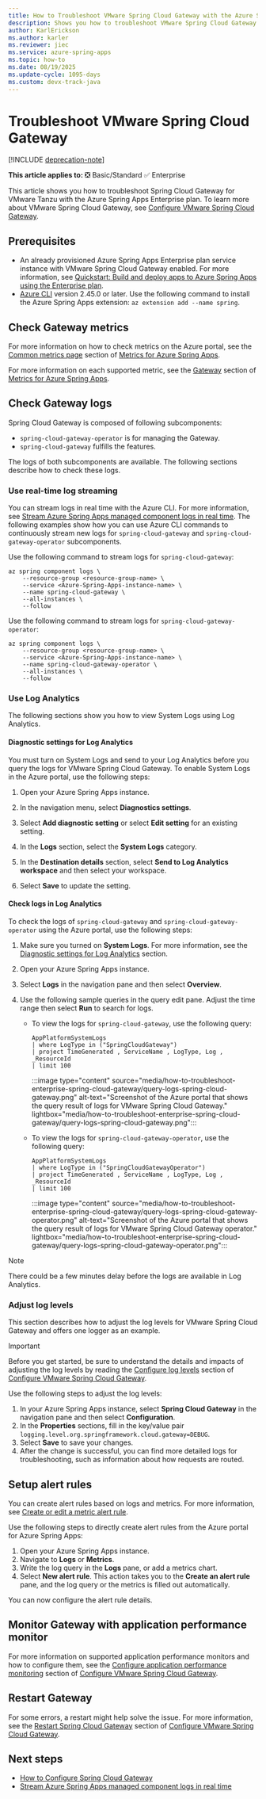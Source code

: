 ```yaml
---
title: How to Troubleshoot VMware Spring Cloud Gateway with the Azure Spring Apps Enterprise Plan
description: Shows you how to troubleshoot VMware Spring Cloud Gateway with the Azure Spring Apps Enterprise plan.
author: KarlErickson
ms.author: karler
ms.reviewer: jiec
ms.service: azure-spring-apps
ms.topic: how-to
ms.date: 08/19/2025
ms.update-cycle: 1095-days
ms.custom: devx-track-java
---
```


# Troubleshoot VMware Spring Cloud Gateway

[!INCLUDE [deprecation-note](../includes/deprecation-note.md)]

**This article applies to:** ❎ Basic/Standard ✅ Enterprise

This article shows you how to troubleshoot Spring Cloud Gateway for VMware Tanzu with the Azure Spring Apps Enterprise plan. To learn more about VMware Spring Cloud Gateway, see [Configure VMware Spring Cloud Gateway](./how-to-configure-enterprise-spring-cloud-gateway.md).

## Prerequisites

- An already provisioned Azure Spring Apps Enterprise plan service instance with VMware Spring Cloud Gateway enabled. For more information, see [Quickstart: Build and deploy apps to Azure Spring Apps using the Enterprise plan](quickstart-deploy-apps-enterprise.md).
- [Azure CLI](/cli/azure/install-azure-cli) version 2.45.0 or later. Use the following command to install the Azure Spring Apps extension: `az extension add --name spring`.

## Check Gateway metrics

For more information on how to check metrics on the Azure portal, see the [Common metrics page](../basic-standard/concept-metrics.md?toc=/azure/spring-apps/enterprise/toc.json&bc=/azure/spring-apps/enterprise/breadcrumb/toc.json#common-metrics-page) section of [Metrics for Azure Spring Apps](../basic-standard/concept-metrics.md?toc=/azure/spring-apps/enterprise/toc.json&bc=/azure/spring-apps/enterprise/breadcrumb/toc.json).

For more information on each supported metric, see the [Gateway](../basic-standard/concept-metrics.md?toc=/azure/spring-apps/enterprise/toc.json&bc=/azure/spring-apps/enterprise/breadcrumb/toc.json#gateway) section of [Metrics for Azure Spring Apps](../basic-standard/concept-metrics.md?toc=/azure/spring-apps/enterprise/toc.json&bc=/azure/spring-apps/enterprise/breadcrumb/toc.json).

## Check Gateway logs

Spring Cloud Gateway is composed of following subcomponents:

- `spring-cloud-gateway-operator` is for managing the Gateway.
- `spring-cloud-gateway` fulfills the features.

The logs of both subcomponents are available. The following sections describe how to check these logs.

### Use real-time log streaming

You can stream logs in real time with the Azure CLI. For more information, see [Stream Azure Spring Apps managed component logs in real time](./how-to-managed-component-log-streaming.md). The following examples show how you can use Azure CLI commands to continuously stream new logs for `spring-cloud-gateway` and `spring-cloud-gateway-operator` subcomponents.

Use the following command to stream logs for `spring-cloud-gateway`:

```azurecli
az spring component logs \
    --resource-group <resource-group-name> \
    --service <Azure-Spring-Apps-instance-name> \
    --name spring-cloud-gateway \
    --all-instances \
    --follow
```

Use the following command to stream logs for `spring-cloud-gateway-operator`:

```azurecli
az spring component logs \
    --resource-group <resource-group-name> \
    --service <Azure-Spring-Apps-instance-name> \
    --name spring-cloud-gateway-operator \
    --all-instances \
    --follow
```

### Use Log Analytics

The following sections show you how to view System Logs using Log Analytics.

#### Diagnostic settings for Log Analytics

You must turn on System Logs and send to your Log Analytics before you query the logs for VMware Spring Cloud Gateway. To enable System Logs in the Azure portal, use the following steps:

1. Open your Azure Spring Apps instance.

1. In the navigation menu, select **Diagnostics settings**.

1. Select **Add diagnostic setting** or select **Edit setting** for an existing setting.

1. In the **Logs** section, select the **System Logs** category.

1. In the **Destination details** section, select **Send to Log Analytics workspace** and then select your workspace.

1. Select **Save** to update the setting.

#### Check logs in Log Analytics

To check the logs of `spring-cloud-gateway` and `spring-cloud-gateway-operator` using the Azure portal, use the following steps:

1. Make sure you turned on **System Logs**. For more information, see the [Diagnostic settings for Log Analytics](#diagnostic-settings-for-log-analytics) section.

1. Open your Azure Spring Apps instance.

1. Select **Logs** in the navigation pane and then select **Overview**.

1. Use the following sample queries in the query edit pane. Adjust the time range then select **Run** to search for logs.

   - To view the logs for `spring-cloud-gateway`, use the following query:

     ```kusto
     AppPlatformSystemLogs
     | where LogType in ("SpringCloudGateway")
     | project TimeGenerated , ServiceName , LogType, Log , _ResourceId
     | limit 100
     ```

     :::image type="content" source="media/how-to-troubleshoot-enterprise-spring-cloud-gateway/query-logs-spring-cloud-gateway.png" alt-text="Screenshot of the Azure portal that shows the query result of logs for VMware Spring Cloud Gateway." lightbox="media/how-to-troubleshoot-enterprise-spring-cloud-gateway/query-logs-spring-cloud-gateway.png":::

   - To view the logs for `spring-cloud-gateway-operator`, use the following query:

     ```kusto
     AppPlatformSystemLogs
     | where LogType in ("SpringCloudGatewayOperator")
     | project TimeGenerated , ServiceName , LogType, Log , _ResourceId
     | limit 100
     ```

     :::image type="content" source="media/how-to-troubleshoot-enterprise-spring-cloud-gateway/query-logs-spring-cloud-gateway-operator.png" alt-text="Screenshot of the Azure portal that shows the query result of logs for VMware Spring Cloud Gateway operator." lightbox="media/how-to-troubleshoot-enterprise-spring-cloud-gateway/query-logs-spring-cloud-gateway-operator.png":::

> [!NOTE]
> There could be a few minutes delay before the logs are available in Log Analytics.

### Adjust log levels

This section describes how to adjust the log levels for VMware Spring Cloud Gateway and offers one logger as an example.

> [!IMPORTANT]
> Before you get started, be sure to understand the details and impacts of adjusting the log levels by reading the [Configure log levels](./how-to-configure-enterprise-spring-cloud-gateway.md#configure-log-levels) section of [Configure VMware Spring Cloud Gateway](./how-to-configure-enterprise-spring-cloud-gateway.md#configure-log-levels).

Use the following steps to adjust the log levels:

1. In your Azure Spring Apps instance, select **Spring Cloud Gateway** in the navigation pane and then select **Configuration**.
1. In the **Properties** sections, fill in the key/value pair `logging.level.org.springframework.cloud.gateway=DEBUG`.
1. Select **Save** to save your changes.
1. After the change is successful, you can find more detailed logs for troubleshooting, such as information about how requests are routed.

## Setup alert rules

You can create alert rules based on logs and metrics. For more information, see [Create or edit a metric alert rule](/azure/azure-monitor/alerts/alerts-create-metric-alert-rule).

Use the following steps to directly create alert rules from the Azure portal for Azure Spring Apps:

1. Open your Azure Spring Apps instance.
1. Navigate to **Logs** or **Metrics**.
1. Write the log query in the **Logs** pane, or add a metrics chart.
1. Select **New alert rule**. This action takes you to the **Create an alert rule** pane, and the log query or the metrics is filled out automatically.

You can now configure the alert rule details.

## Monitor Gateway with application performance monitor

 For more information on supported application performance monitors and how to configure them, see the [Configure application performance monitoring](./how-to-configure-enterprise-spring-cloud-gateway.md#configure-application-performance-monitoring) section of [Configure VMware Spring Cloud Gateway](./how-to-configure-enterprise-spring-cloud-gateway.md).

## Restart Gateway

For some errors, a restart might help solve the issue. For more information, see the [Restart Spring Cloud Gateway](./how-to-configure-enterprise-spring-cloud-gateway.md#restart-vmware-spring-cloud-gateway) section of [Configure VMware Spring Cloud Gateway](./how-to-configure-enterprise-spring-cloud-gateway.md).

## Next steps

- [How to Configure Spring Cloud Gateway](./how-to-configure-enterprise-spring-cloud-gateway.md)
- [Stream Azure Spring Apps managed component logs in real time](./how-to-managed-component-log-streaming.md)
